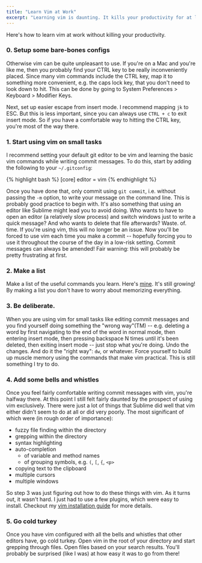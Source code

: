 ```yaml
---
title: "Learn Vim at Work"
excerpt: "Learning vim is daunting. It kills your productivity for at least a full week. So how can anyone justify learning it while at work? This is how I did it."
---
```


Here's how to learn vim at work without killing your productivity.

### 0. Setup some bare-bones configs
Otherwise vim can be quite unpleasant to use.
   If you're on a Mac and you're like me, then you probably find your CTRL key
to be really inconveniently placed. Since many vim commands include the CTRL
key, map it to something more convenient, e.g. the caps lock key, that you don't
need to look down to hit. This can be
done by going to System Preferences > Keyboard > Modifier Keys.

Next, set up easier escape from insert mode. I recommend mapping `jk` to ESC.
But this is less important, since you can always use `CTRL + c` to exit insert
mode. So if you have a comfortable way to hitting the CTRL key, you're most of
the way there.

### 1. Start using vim on small tasks
I recommend setting your default git editor to be vim
and learning the basic vim commands while writing commit messages.
To do this, start by adding the following to your `~/.gitconfig`:

{% highlight bash %}
[core]
  editor = vim
{% endhighlight %}

Once you have done that, only commit using `git commit`, i.e. without passing the `-m` option, to write your message on the command line.
This is probably good practice to begin with.
It's also something that using an editor like Sublime might lead you to avoid doing.
Who wants to have to open an editor (a relatively slow process) and switch windows just to write a quick message?
And who wants to delete that file afterwards? Waste. of. time.
If you're using vim, this will no longer be an issue.
Now you'll be forced to use vim each time you make a commit -- hopefully
forcing you to use it throughout the course of the day in a low-risk
setting. Commit messages can always be amended!
Fair warning: this will probably be pretty frustrating at first.

### 2. Make a list
Make a list of the useful commands you learn. Here's
[mine](https://gist.github.com/davidlaprade/ec6b0e26a6525f89293a). It's still
growing! By making a list you don't have to worry about memorizing everything.

### 3. Be deliberate.
When you are using vim for small tasks like editing commit
   messages and you find yourself doing something the "wrong way"(TM) -- e.g.
deleting a word by first navigating to the end of the word in normal mode, then
entering insert mode, then pressing backspace N times until it's been deleted,
then exiting insert mode -- just stop what you're doing. Undo the changes. And
do it the "right way": `dw`, or whatever. Force yourself to build up muscle
memory using the commands that make vim practical. This is still something I try to do.

### 4. Add some bells and whistles
Once you feel fairly comfortable writing commit messages with vim, you're
   halfway there. At this point I still felt fairly daunted by the prospect of
using vim exclusively. There were just a lot of things that Sublime did well
that vim either didn't seem to do at all or did very poorly.
The most significant of which were (in rough order of importance):

  * fuzzy file finding within the directory
  * grepping within the directory
  * syntax highlighting
  * auto-completion
    * of variable and method names
    * of grouping symbols, e.g. `(`, `[`, `{`, `<p>`
  * copying text to the clipboard
  * multiple cursors
  * multiple windows

So step 3 was just figuring out how to do these things with vim. As it turns
out, it wasn't hard. I just had to use a few plugins, which were easy to
install. Checkout my [vim installation guide](https://github.com/davidlaprade/dotfiles/#vim-installationupdate) for
more details.

### 5. Go cold turkey
Once you have vim configured with all the bells and whistles that other editors have, go cold turkey. Open vim in the root of your directory and start grepping through files.
Open files based on your search results. You'll probably be surprised (like I
was) at how easy it was to go from there!
